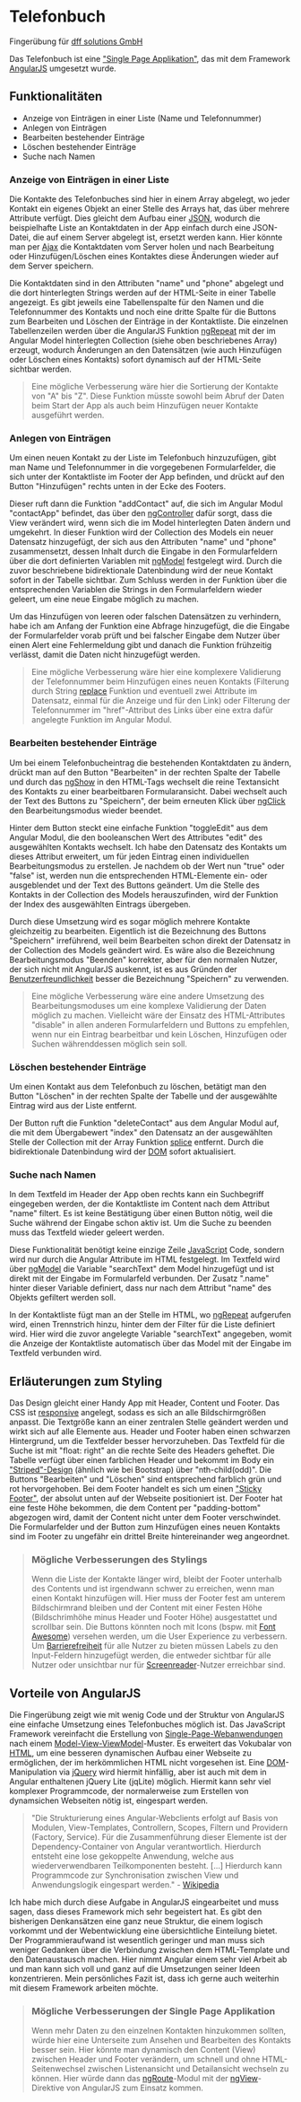 ﻿# Telefonbuch
Fingerübung für [dff solutions GmbH](https://dff-solutions.de/)

Das Telefonbuch ist eine ["Single Page Applikation"](https://de.wikipedia.org/wiki/Single-Page-Webanwendung), das mit dem Framework [AngularJS](http://angularjs.org) umgesetzt wurde.

## Funktionalitäten

* Anzeige von Einträgen in einer Liste (Name und Telefonnummer)
* Anlegen von Einträgen
* Bearbeiten bestehender Einträge
* Löschen bestehender Einträge
* Suche nach Namen

### Anzeige von Einträgen in einer Liste

Die Kontakte des Telefonbuches sind hier in einem Array abgelegt, wo jeder Kontakt ein eigenes Objekt an einer Stelle des Arrays hat, das über mehrere Attribute verfügt. Dies gleicht dem Aufbau einer [JSON](http://www.json.org/json-de.html), wodurch die beispielhafte Liste an Kontaktdaten in der App einfach durch eine JSON-Datei, die auf einem Server abgelegt ist, ersetzt werden kann. Hier könnte man per [Ajax](https://de.wikipedia.org/wiki/Ajax_(Programmierung)) die Kontaktdaten vom Server holen und nach Bearbeitung oder Hinzufügen/Löschen eines Kontaktes diese Änderungen wieder auf dem Server speichern.

Die Kontaktdaten sind in den Attributen "name" und "phone" abgelegt und die dort hinterlegten Strings werden auf der HTML-Seite in einer Tabelle angezeigt. Es gibt jeweils eine Tabellenspalte für den Namen und die Telefonnummer des Kontakts und noch eine dritte Spalte für die Buttons zum Bearbeiten und Löschen der Einträge in der Kontaktliste. Die einzelnen Tabellenzeilen werden über die AngularJS Funktion [ngRepeat](https://docs.angularjs.org/api/ng/directive/ngRepeat) mit der im Angular Model hinterlegten Collection (siehe oben beschriebenes Array) erzeugt, wodurch Änderungen an den Datensätzen (wie auch Hinzufügen oder Löschen eines Kontakts) sofort dynamisch auf der HTML-Seite sichtbar werden.

> Eine mögliche Verbesserung wäre hier die Sortierung der Kontakte von "A" bis "Z". Diese Funktion müsste sowohl beim Abruf der Daten beim Start der App als auch beim Hinzufügen neuer Kontakte ausgeführt werden.

### Anlegen von Einträgen

Um einen neuen Kontakt zu der Liste im Telefonbuch hinzuzufügen, gibt man Name und Telefonnummer in die vorgegebenen Formularfelder, die sich unter der Kontaktliste im Footer der App befinden, und drückt auf den Button "Hinzufügen" rechts unten in der Ecke des Footers. 

Dieser ruft dann die Funktion "addContact" auf, die sich im Angular Modul "contactApp" befindet, das über den [ngController](https://docs.angularjs.org/api/ng/directive/ngController) dafür sorgt, dass die View verändert wird, wenn sich die im Model hinterlegten Daten ändern und umgekehrt. In dieser Funktion wird der Collection des Models ein neuer Datensatz hinzugefügt, der sich aus den Attributen "name" und "phone" zusammensetzt, dessen Inhalt durch die Eingabe in den Formularfeldern über die dort definierten Variablen mit [ngModel](https://docs.angularjs.org/api/ng/directive/ngModel) festgelegt wird. Durch die zuvor beschriebene bidirektionale Datenbindung wird der neue Kontakt sofort in der Tabelle sichtbar. Zum Schluss werden in der Funktion über die entsprechenden Variablen die Strings in den Formularfeldern wieder geleert, um eine neue Eingabe möglich zu machen. 

Um das Hinzufügen von leeren oder falschen Datensätzen zu verhindern, habe ich am Anfang der Funktion eine Abfrage hinzugefügt, die die Eingabe der Formularfelder vorab prüft und bei falscher Eingabe dem Nutzer über einen Alert eine Fehlermeldung gibt und danach die Funktion frühzeitig verlässt, damit die Daten nicht hinzugefügt werden.

> Eine mögliche Verbesserung wäre hier eine komplexere Validierung der Telefonnummer beim Hinzufügen eines neuen Kontakts (Filterung durch String [replace](http://www.w3schools.com/jsref/jsref_replace.asp) Funktion und eventuell zwei Attribute im Datensatz, einmal für die Anzeige und für den Link) oder Filterung der Telefonnummer im "href"-Attribut des Links über eine extra dafür angelegte Funktion im Angular Modul.

### Bearbeiten bestehender Einträge

Um bei einem Telefonbucheintrag die bestehenden Kontaktdaten zu ändern, drückt man auf den Button "Bearbeiten" in der rechten Spalte der Tabelle und durch das [ngShow](https://docs.angularjs.org/api/ng/directive/ngShow) in den HTML-Tags wechselt die reine Textansicht des Kontakts zu einer bearbeitbaren Formularansicht. Dabei wechselt auch der Text des Buttons zu "Speichern", der beim erneuten Klick über [ngClick](https://docs.angularjs.org/api/ng/directive/ngClick) den Bearbeitungsmodus wieder beendet.

Hinter dem Button steckt eine einfache Funktion "toggleEdit" aus dem Angular Modul, die den booleanschen Wert des Attributes "edit" des ausgewählten Kontakts wechselt. Ich habe den Datensatz des Kontakts um dieses Attribut erweitert, um für jeden Eintrag einen individuellen Bearbeitungsmodus zu erstellen. Je nachdem ob der Wert nun "true" oder "false" ist, werden nun die entsprechenden HTML-Elemente ein- oder ausgeblendet und der Text des Buttons geändert. Um die Stelle des Kontakts in der Collection des Models herauszufinden, wird der Funktion der Index des ausgewählten Eintrags übergeben.

Durch diese Umsetzung wird es sogar möglich mehrere Kontakte gleichzeitig zu bearbeiten. Eigentlich ist die Bezeichnung des Buttons "Speichern" irreführend, weil beim Bearbeiten schon direkt der Datensatz in der Collection des Models geändert wird. Es wäre also die Bezeichnung Bearbeitungsmodus "Beenden" korrekter, aber für den normalen Nutzer, der sich nicht mit AngularJS auskennt, ist es aus Gründen der [Benutzerfreundlichkeit](https://de.wikipedia.org/wiki/Benutzerfreundlichkeit) besser die Bezeichnung "Speichern" zu verwenden.

> Eine mögliche Verbesserung wäre eine andere Umsetzung des Bearbeitungsmoduses um eine komplexe Validierung der Daten möglich zu machen. Vielleicht wäre der Einsatz des HTML-Attributes "disable" in allen anderen Formularfeldern und Buttons zu empfehlen, wenn nur ein Eintrag bearbeitbar und kein Löschen, Hinzufügen oder Suchen währenddessen möglich sein soll.

### Löschen bestehender Einträge

Um einen Kontakt aus dem Telefonbuch zu löschen, betätigt man den Button "Löschen" in der rechten Spalte der Tabelle und der ausgewählte Eintrag wird aus der Liste entfernt.

Der Button ruft die Funktion "deleteContact" aus dem Angular Modul auf, die mit dem Übergabewert "index" den Datensatz an der ausgewählten Stelle der Collection mit der Array Funktion [splice](http://www.w3schools.com/jsref/jsref_splice.asp) entfernt. Durch die bidirektionale Datenbindung wird der [DOM](https://de.wikipedia.org/wiki/Document_Object_Model) sofort aktualisiert.

### Suche nach Namen

In dem Textfeld im Header der App oben rechts kann ein Suchbegriff eingegeben werden, der die Kontaktliste im Content nach dem Attribut "name" filtert. Es ist keine Bestätigung über einen Button nötig, weil die Suche während der Eingabe schon aktiv ist. Um die Suche zu beenden muss das Textfeld wieder geleert werden.

Diese Funktionalität benötigt keine einzige Zeile [JavaScript](https://de.wikipedia.org/wiki/JavaScript) Code, sondern wird nur durch die Angular Attribute im HTML festgelegt. Im Textfeld wird über [ngModel](https://docs.angularjs.org/api/ng/directive/ngModel) die Variable "searchText" dem Model hinzugefügt und ist direkt mit der Eingabe im Formularfeld verbunden. Der Zusatz ".name" hinter dieser Variable definiert, dass nur nach dem Attribut "name" des Objekts gefiltert werden soll.

In der Kontaktliste fügt man an der Stelle im HTML, wo [ngRepeat](https://docs.angularjs.org/api/ng/directive/ngRepeat) aufgerufen wird, einen Trennstrich hinzu, hinter dem der Filter für die Liste definiert wird. Hier wird die zuvor angelegte Variable "searchText" angegeben, womit die Anzeige der Kontaktliste automatisch über das Model mit der Eingabe im Textfeld verbunden wird.

## Erläuterungen zum Styling

Das Design gleicht einer Handy App mit Header, Content und Footer. Das CSS ist [responsive](https://de.wikipedia.org/wiki/Responsive_Webdesign) angelegt, sodass es sich an alle Bildschirmgrößen anpasst. Die Textgröße kann an einer zentralen Stelle geändert werden und wirkt sich auf alle Elemente aus. Header und Footer haben einen schwarzen Hintergrund, um die Textfelder besser hervorzuheben. Das Textfeld für die Suche ist mit "float: right" an die rechte Seite des Headers geheftet. Die Tabelle verfügt über einen farblichen Header und bekommt im Body ein ["Striped"-Design](http://www.w3schools.com/bootstrap/bootstrap_tables.asp) (ähnlich wie bei Bootstrap) über "nth-child(odd)". Die Buttons "Bearbeiten" und "Löschen" sind entsprechend farblich grün und rot hervorgehoben. Bei dem Footer handelt es sich um einen ["Sticky Footer"](http://www.html-seminar.de/sticky-footer-fussleiste-ganz-unten.htm), der absolut unten auf der Webseite positioniert ist. Der Footer hat eine feste Höhe bekommen, die dem Content per "padding-bottom" abgezogen wird, damit der Content nicht unter dem Footer verschwindet. Die Formularfelder und der Button zum Hinzufügen eines neuen Kontakts sind im Footer zu ungefähr ein drittel Breite hintereinander weg angeordnet.

> ### Mögliche Verbesserungen des Stylings
>
> Wenn die Liste der Kontakte länger wird, bleibt der Footer unterhalb des Contents und ist irgendwann schwer zu erreichen, wenn man einen Kontakt hinzufügen will. Hier muss der Footer fest am unterem Bildschirmrand bleiben und der Content mit einer Festen Höhe (Bildschrimhöhe minus Header und Footer Höhe) ausgestattet und scrollbar sein. Die Buttons könnten noch mit Icons (bspw. mit [Font Awesome](http://fontawesome.io/)) versehen werden, um die User Experience zu verbessern. Um [Barrierefreiheit](https://de.wikipedia.org/wiki/Barrierefreiheit) für alle Nutzer zu bieten müssen Labels zu den Input-Feldern hinzugefügt werden, die entweder sichtbar für alle Nutzer oder unsichtbar nur für [Screenreader](https://de.wikipedia.org/wiki/Screenreader)-Nutzer erreichbar sind.

## Vorteile von AngularJS

Die Fingerübung zeigt wie mit wenig Code und der Struktur von AngularJS eine einfache Umsetzung eines Telefonbuches möglich ist. Das JavaScript Framework vereinfacht die Erstellung von [Single-Page-Webanwendungen](https://de.wikipedia.org/wiki/Single-Page-Webanwendung) nach einem [Model-View-ViewModel](https://de.wikipedia.org/wiki/Model_View_ViewModel)-Muster. Es erweitert das Vokubalar von [HTML](https://de.wikipedia.org/wiki/Hypertext_Markup_Language), um eine besseren dynamischen Aufbau einer Webseite zu ermöglichen, der im herkömmlichen HTML nicht vorgesehen ist. Eine [DOM](https://de.wikipedia.org/wiki/Document_Object_Model)-Manipulation via [jQuery](https://jquery.com/) wird hiermit hinfällig, aber ist auch mit dem in Angular enthaltenen jQuery Lite (jqLite) möglich. Hiermit kann sehr viel komplexer Programmcode, der normalerweise zum Erstellen von dynamsichen Webseiten nötig ist, eingespart werden.

> "Die Strukturierung eines Angular-Webclients erfolgt auf Basis von Modulen, View-Templates, Controllern, Scopes, Filtern und Providern (Factory, Service). Für die Zusammenführung dieser Elemente ist der Dependency-Container von Angular verantwortlich. Hierdurch entsteht eine lose gekoppelte Anwendung, welche aus wiederverwendbaren Teilkomponenten besteht. [...] Hierdurch kann Programmcode zur Synchronisation zwischen View und Anwendungslogik eingespart werden." - [Wikipedia](https://de.wikipedia.org/wiki/AngularJS)

Ich habe mich durch diese Aufgabe in AngularJS eingearbeitet und muss sagen, dass dieses Framework mich sehr begeistert hat. Es gibt den bisherigen Denkansätzen eine ganz neue Struktur, die einem logisch vorkommt und der Webentwicklung eine übersichtliche Einteilung bietet. Der Programmieraufwand ist wesentlich geringer und man muss sich weniger Gedanken über die Verbindung zwischen dem HTML-Template und den Datenaustausch machen. Hier nimmt Angular einem sehr viel Arbeit ab und man kann sich voll und ganz auf die Umsetzungen seiner Ideen konzentrieren. Mein persönliches Fazit ist, dass ich gerne auch weiterhin mit diesem Framework arbeiten möchte.

> ### Mögliche Verbesserungen der Single Page Applikation
>
> Wenn mehr Daten zu den einzelnen Kontakten hinzukommen sollten, würde hier eine Unterseite zum Ansehen und Bearbeiten des Kontakts besser sein. Hier könnte man dynamisch den Content (View) zwischen Header und Footer verändern, um schnell und ohne HTML-Seitenwechsel zwischen Listenansicht und Detailansicht wechseln zu können. Hier würde dann das [ngRoute](https://docs.angularjs.org/api/ngRoute)-Modul mit der [ngView](https://docs.angularjs.org/api/ngRoute/directive/ngView)-Direktive von AngularJS zum Einsatz kommen.
